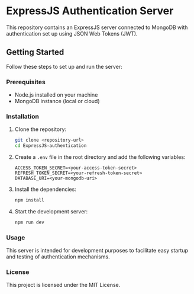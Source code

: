 # ExpressJS Authentication Server

This repository contains an ExpressJS server connected to MongoDB with authentication set up using JSON Web Tokens (JWT).

## Getting Started

Follow these steps to set up and run the server:

### Prerequisites

- Node.js installed on your machine
- MongoDB instance (local or cloud)

### Installation

1. Clone the repository:
    ```sh
    git clone <repository-url>
    cd ExpressJS-authentication
    ```

2. Create a `.env` file in the root directory and add the following variables:
    ```env
    ACCESS_TOKEN_SECRET=<your-access-token-secret>
    REFRESH_TOKEN_SECRET=<your-refresh-token-secret>
    DATABASE_URI=<your-mongodb-uri>
    ```

3. Install the dependencies:
    ```sh
    npm install
    ```

4. Start the development server:
    ```sh
    npm run dev
    ```

### Usage

This server is intended for development purposes to facilitate easy startup and testing of authentication mechanisms.

### License

This project is licensed under the MIT License.